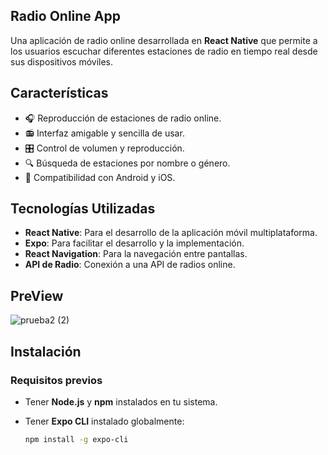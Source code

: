 ## Radio Online App

Una aplicación de radio online desarrollada en **React Native** que permite a los usuarios escuchar diferentes estaciones de radio en tiempo real desde sus dispositivos móviles.

## Características

- 🎧 Reproducción de estaciones de radio online.
- 📻 Interfaz amigable y sencilla de usar.
- 🎛️ Control de volumen y reproducción.
- 🔍 Búsqueda de estaciones por nombre o género.
- 📱 Compatibilidad con Android y iOS.

## Tecnologías Utilizadas

- **React Native**: Para el desarrollo de la aplicación móvil multiplataforma.
- **Expo**: Para facilitar el desarrollo y la implementación.
- **React Navigation**: Para la navegación entre pantallas.
- **API de Radio**: Conexión a una API de radios online.

## PreView

![prueba2 (2)](https://github.com/user-attachments/assets/7ca4d0f6-eb74-4b0c-905d-4099a5d68635)



## Instalación

### Requisitos previos

- Tener **Node.js** y **npm** instalados en tu sistema.
- Tener **Expo CLI** instalado globalmente:

  ```bash
  npm install -g expo-cli
